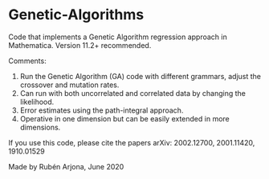 # Genetic-Algorithms
Code that implements a Genetic Algorithm regression approach in Mathematica. Version 11.2+ recommended.

Comments:

1. Run the Genetic Algorithm (GA) code with different grammars, adjust the crossover and mutation rates.
2. Can run with both uncorrelated and correlated data by changing the likelihood.
3. Error estimates using the path-integral approach.
4. Operative in one dimension but can be easily extended in more dimensions.

If you use this code, please cite the papers arXiv: 2002.12700, 2001.11420, 1910.01529

Made by Rubén Arjona, June 2020
